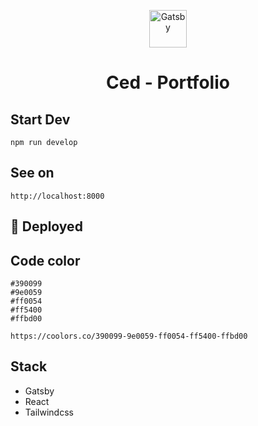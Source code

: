 <p align="center">
  <a href="https://cedportofolio.com">
    <img alt="Gatsby" src="https://cedportofolio.com/static/createlogo.png" width="60" />
  </a>
</p>
<h1 align="center">
  Ced - Portfolio
</h1>

## Start Dev

```
npm run develop
```

## See on

`http://localhost:8000`

## 💫 Deployed

## Code color

```
#390099
#9e0059
#ff0054
#ff5400
#ffbd00

https://coolors.co/390099-9e0059-ff0054-ff5400-ffbd00

```

## Stack

- Gatsby
- React
- Tailwindcss
